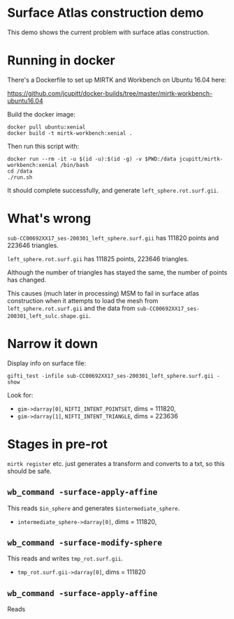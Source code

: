 # Surface Atlas construction demo

This demo shows the current problem with surface atlas construction. 

# Running in docker

There's a Dockerfile to set up MIRTK and Workbench on Ubuntu 16.04 here:

https://github.com/jcupitt/docker-builds/tree/master/mirtk-workbench-ubuntu16.04

Build the docker image:

```
docker pull ubuntu:xenial
docker build -t mirtk-workbench:xenial .
```

Then run this script with:

```
docker run --rm -it -u $(id -u):$(id -g) -v $PWD:/data jcupitt/mirtk-workbench:xenial /bin/bash
cd /data
./run.sh
```

It should complete successfully, and generate `left_sphere.rot.surf.gii`.

# What's wrong

`sub-CC00692XX17_ses-200301_left_sphere.surf.gii` has 111820 points and
223646 triangles.

`left_sphere.rot.surf.gii` has 111825 points, 223646 triangles.

Although the number of triangles has stayed the same, the number of points has
changed. 

This causes (much later in processing) MSM to fail in surface atlas
construction when it attempts to load the mesh from `left_sphere.rot.surf.gii`
and the data from `sub-CC00692XX17_ses-200301_left_sulc.shape.gii`.

# Narrow it down

Display info on surface file:

```
gifti_test -infile sub-CC00692XX17_ses-200301_left_sphere.surf.gii -show
```

Look for:
  - `gim->darray[0]`, `NIFTI_INTENT_POINTSET`, dims = 111820,
  - `gim->darray[1]`, `NIFTI_INTENT_TRIANGLE`, dims = 223636

# Stages in pre-rot

`mirtk register` etc. just generates a transform and converts to a txt, so
this should be safe.

## `wb_command -surface-apply-affine` 

This reads `$in_sphere` and generates `$intermediate_sphere`.

  - `intermediate_sphere->darray[0]`, dims = 111820,

## `wb_command -surface-modify-sphere`

This reads and writes `tmp_rot.surf.gii`.

  - `tmp_rot.surf.gii->darray[0]`, dims = 111820

## `wb_command -surface-apply-affine`

Reads 



